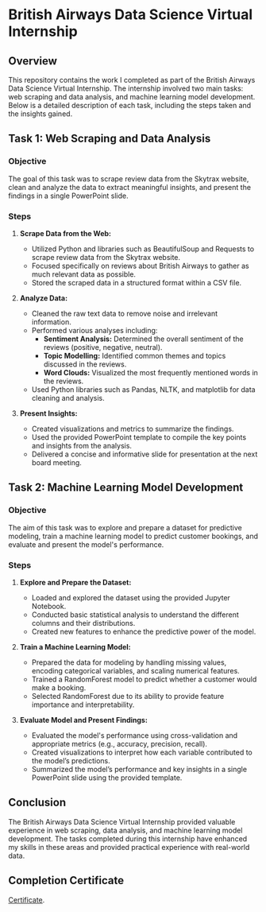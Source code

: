 # British Airways Data Science Virtual Internship

## Overview

This repository contains the work I completed as part of the British Airways Data Science Virtual Internship. The internship involved two main tasks: web scraping and data analysis, and machine learning model development. Below is a detailed description of each task, including the steps taken and the insights gained.

## Task 1: Web Scraping and Data Analysis

### Objective
The goal of this task was to scrape review data from the Skytrax website, clean and analyze the data to extract meaningful insights, and present the findings in a single PowerPoint slide.

### Steps

1. **Scrape Data from the Web:**
    - Utilized Python and libraries such as BeautifulSoup and Requests to scrape review data from the Skytrax website.
    - Focused specifically on reviews about British Airways to gather as much relevant data as possible.
    - Stored the scraped data in a structured format within a CSV file.

2. **Analyze Data:**
    - Cleaned the raw text data to remove noise and irrelevant information.
    - Performed various analyses including:
        - **Sentiment Analysis:** Determined the overall sentiment of the reviews (positive, negative, neutral).
        - **Topic Modelling:** Identified common themes and topics discussed in the reviews.
        - **Word Clouds:** Visualized the most frequently mentioned words in the reviews.
    - Used Python libraries such as Pandas, NLTK, and matplotlib for data cleaning and analysis.

3. **Present Insights:**
    - Created visualizations and metrics to summarize the findings.
    - Used the provided PowerPoint template to compile the key points and insights from the analysis.
    - Delivered a concise and informative slide for presentation at the next board meeting.

## Task 2: Machine Learning Model Development

### Objective
The aim of this task was to explore and prepare a dataset for predictive modeling, train a machine learning model to predict customer bookings, and evaluate and present the model's performance.

### Steps

1. **Explore and Prepare the Dataset:**
    - Loaded and explored the dataset using the provided Jupyter Notebook.
    - Conducted basic statistical analysis to understand the different columns and their distributions.
    - Created new features to enhance the predictive power of the model.

2. **Train a Machine Learning Model:**
    - Prepared the data for modeling by handling missing values, encoding categorical variables, and scaling numerical features.
    - Trained a RandomForest model to predict whether a customer would make a booking.
    - Selected RandomForest due to its ability to provide feature importance and interpretability.

3. **Evaluate Model and Present Findings:**
    - Evaluated the model's performance using cross-validation and appropriate metrics (e.g., accuracy, precision, recall).
    - Created visualizations to interpret how each variable contributed to the model’s predictions.
    - Summarized the model’s performance and key insights in a single PowerPoint slide using the provided template.

## Conclusion

The British Airways Data Science Virtual Internship provided valuable experience in web scraping, data analysis, and machine learning model development. The tasks completed during this internship have enhanced my skills in these areas and provided practical experience with real-world data.


## Completion Certificate
[Certificate](https://forage-uploads-prod.s3.amazonaws.com/completion-certificates/British%20Airways/NjynCWzGSaWXQCxSX_British%20Airways_kJA92ST72zhsdJJTy_1722523314267_completion_certificate.pdf).